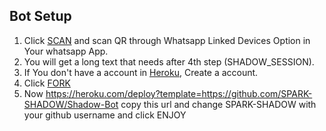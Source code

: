 ## Bot Setup

1. Click [SCAN](https://replit.com/@SPARK-SHADOW/ShadowBot) and scan QR through Whatsapp Linked Devices Option in Your whatsapp App.
   <br>
2. You will get a long text that needs after 4th step (SHADOW_SESSION).
   <br>
3. If You don't have a account in [Heroku](https://signup.heroku.com/), Create a account.
4. Click [FORK](https://github.com/SPARK-SHADOW/Shadow-Bot/fork)
5. Now https://heroku.com/deploy?template=https://github.com/SPARK-SHADOW/Shadow-Bot copy this url and change SPARK-SHADOW with your github username and click ENJOY<br>
   <br>
   <br>
